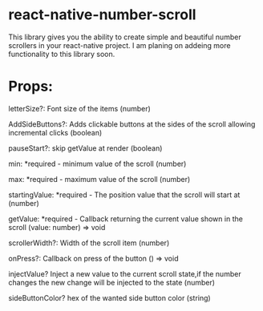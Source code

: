 # react-native-number-scroll



This library gives you the ability to create simple and beautiful number scrollers in your react-native project. 
I am planing on addeing more functionality to this library soon. 

# Props: 

 letterSize?: Font size of the items (number)
 
 AddSideButtons?: Adds clickable buttons at the sides of the scroll allowing incremental clicks (boolean)
 
 pauseStart?: skip getValue at render (boolean)
 
 min: *required - minimum value of the scroll (number)

 max: *required -  maximum value of the scroll (number)
 
 startingValue: *required -  The position value that the scroll will start at (number)
 
 getValue: *required -  Callback returning the current value shown in the scroll (value: number) => void
 
 scrollerWidth?: Width of the scroll item (number)
 
 onPress?: Callback on press of the button () => void
 
 injectValue? Inject a new value to the current scroll state,if the number changes the new change will be injected to the state (number)

 sideButtonColor? hex of the wanted side button color (string)
  
